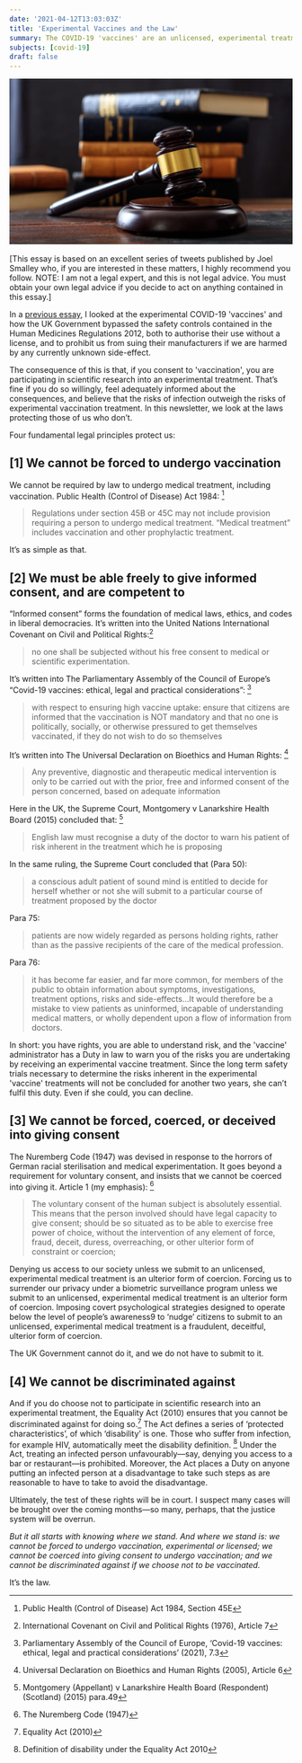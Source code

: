 ```yaml
---
date: '2021-04-12T13:03:03Z'
title: 'Experimental Vaccines and the Law'
summary: The COVID-19 'vaccines' are an unlicensed, experimental treatment. What if you don't consent to participating in scientific research?
subjects: [covid-19]
draft: false
---
```


![hammer and gavel](images/hammer-and-gavel.jpg)

\[This essay is based on an excellent series of tweets published by Joel Smalley who, if you are interested in these matters, I highly recommend you follow. NOTE: I am not a legal expert, and this is not legal advice. You must obtain your own legal advice if you decide to act on anything contained in this essay.\]

In a [previous essay](/writing/covid-19-what-might-have-been), I looked at the experimental COVID-19 'vaccines' and how the UK Government bypassed the safety controls contained in the Human Medicines Regulations 2012, both to authorise their use without a license, and to prohibit us from suing their manufacturers if we are harmed by any currently unknown side-effect.

The consequence of this is that, if you consent to 'vaccination', you are participating in scientific research into an experimental treatment. That’s fine if you do so willingly, feel adequately informed about the consequences, and believe that the risks of infection outweigh the risks of experimental vaccination treatment. In this newsletter, we look at the laws protecting those of us who don’t.

Four fundamental legal principles protect us:

## [1] We cannot be forced to undergo vaccination

We cannot be required by law to undergo medical treatment, including vaccination. Public Health (Control of Disease) Act 1984: [^3]

> Regulations under section 45B or 45C may not include provision requiring a person to undergo medical treatment. “Medical treatment” includes vaccination and other prophylactic treatment.

It’s as simple as that.

## [2] We must be able freely to give informed consent, and are competent to

“Informed consent” forms the foundation of medical laws, ethics, and codes in liberal democracies. It’s written into the United Nations International Covenant on Civil and Political Rights:[^4]

> no one shall be subjected without his free consent to medical or scientific experimentation.

It’s written into The Parliamentary Assembly of the Council of Europe’s “Covid-19 vaccines: ethical, legal and practical considerations”: [^5]

> with respect to ensuring high vaccine uptake: ensure that citizens are informed that the vaccination is NOT mandatory and that no one is politically, socially, or otherwise pressured to get themselves vaccinated, if they do not wish to do so themselves

It’s written into The Universal Declaration on Bioethics and Human Rights: [^6]

> Any preventive, diagnostic and therapeutic medical intervention is only to be carried out with the prior, free and informed consent of the person concerned, based on adequate information

Here in the UK, the Supreme Court, Montgomery v Lanarkshire Health Board (2015) concluded that: [^7]

> English law must recognise a duty of the doctor to warn his patient of risk inherent in the treatment which he is proposing

In the same ruling, the Supreme Court concluded that (Para 50):

> a conscious adult patient of sound mind is entitled to decide for herself whether or not she will submit to a particular course of treatment proposed by the doctor

Para 75:

> patients are now widely regarded as persons holding rights, rather than as the passive recipients of the care of the medical profession.

Para 76:

> it has become far easier, and far more common, for members of the public to obtain information about symptoms, investigations, treatment options, risks and side-effects…It would therefore be a mistake to view patients as uninformed, incapable of understanding medical matters, or wholly dependent upon a flow of information from doctors.

In short: you have rights, you are able to understand risk, and the 'vaccine' administrator has a Duty in law to warn you of the risks you are undertaking by receiving an experimental vaccine treatment. Since the long term safety trials necessary to determine the risks inherent in the experimental 'vaccine' treatments will not be concluded for another two years, she can’t fulfil this duty. Even if she could, you can decline.

## [3] We cannot be forced, coerced, or deceived into giving consent

The Nuremberg Code (1947) was devised in response to the horrors of German racial sterilisation and medical experimentation. It goes beyond a requirement for voluntary consent, and insists that we cannot be coerced into giving it. Article 1 (my emphasis): [^8]

> The voluntary consent of the human subject is absolutely essential. This means that the person involved should have legal capacity to give consent; should be so situated as to be able to exercise free power of choice, without the intervention of any element of force, fraud, deceit, duress, overreaching, or other ulterior form of constraint or coercion; 

Denying us access to our society unless we submit to an unlicensed, experimental medical treatment is an ulterior form of coercion. Forcing us to surrender our privacy under a biometric surveillance program unless we submit to an unlicensed, experimental medical treatment is an ulterior form of coercion. Imposing covert psychological strategies designed to operate below the level of people’s awareness9 to ‘nudge’ citizens to submit to an unlicensed, experimental medical treatment is a fraudulent, deceitful, ulterior form of coercion.

The UK Government cannot do it, and we do not have to submit to it.

## [4] We cannot be discriminated against

And if you do choose not to participate in scientific research into an experimental treatment, the Equality Act (2010) ensures that you cannot be discriminated against for doing so.[^10] The Act defines a series of ‘protected characteristics’, of which ‘disability’ is one. Those who suffer from infection, for example HIV, automatically meet the disability definition. [^11] Under the Act, treating an infected person unfavourably—say, denying you access to a bar or restaurant—is prohibited. Moreover, the Act places a Duty on anyone putting an infected person at a disadvantage to take such steps as are reasonable to have to take to avoid the disadvantage.

Ultimately, the test of these rights will be in court. I suspect many cases will be brought over the coming months—so many, perhaps, that the justice system will be overrun.

_But it all starts with knowing where we stand. And where we stand is: we cannot be forced to undergo vaccination, experimental or licensed; we cannot be coerced into giving consent to undergo vaccination; and we cannot be discriminated against if we choose not to be vaccinated._

It’s the law.


[^3]: Public Health (Control of Disease) Act 1984, Section 45E 

[^4]: International Covenant on Civil and Political Rights (1976), Article 7

[^5]: Parliamentary Assembly of the Council of Europe, ‘Covid-19 vaccines: ethical, legal and practical considerations’ (2021), 7.3

[^6]: Universal Declaration on Bioethics and Human Rights (2005), Article 6

[^7]: Montgomery (Appellant) v Lanarkshire Health Board (Respondent) (Scotland) (2015) para.49

[^8]: The Nuremberg Code (1947)

[^9]: Gordon Rayner, “State of fear: how ministers ‘used covert tactics’ to keep scared public at home”, _The Telegraph_, 2 April 2021

[^10]: Equality Act (2010)

[^11]: Definition of disability under the Equality Act 2010